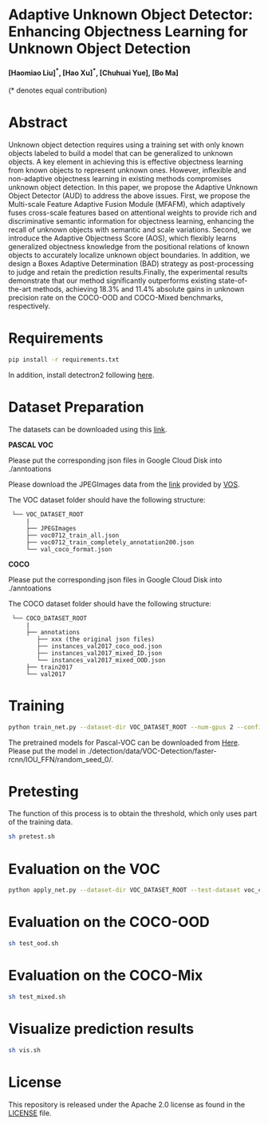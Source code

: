﻿# Adaptive Unknown Object Detector: Enhancing Objectness Learning for Unknown Object Detection


#### [Haomiao Liu]<sup>\*</sup>, [Hao Xu]<sup>\*</sup>, [Chuhuai Yue], [Bo Ma] ####

(* denotes equal contribution)

# Abstract

Unknown object detection requires using a training set with only known objects labeled to build a model that can be generalized to unknown objects. A key element in achieving this is effective objectness learning from known objects to represent unknown ones. However, inflexible and non-adaptive objectness learning in existing methods compromises unknown object detection. 
In this paper, we propose the Adaptive Unknown Object Detector (AUD) to address the above issues. First, we propose the Multi-scale Feature Adaptive Fusion Module (MFAFM), which adaptively fuses cross-scale features based on attentional weights to provide rich and discriminative semantic information for objectness learning, enhancing the recall of unknown objects with semantic and scale variations. Second, we introduce the Adaptive Objectness Score (AOS), which flexibly learns generalized objectness knowledge from the positional relations of known objects to accurately localize unknown object boundaries. In addition, we design a Boxes Adaptive Determination (BAD) strategy as post-processing to judge and retain the prediction results.Finally, the experimental results demonstrate that our method significantly outperforms existing state-of-the-art methods, achieving 18.3\% and 11.4\% absolute gains in unknown precision rate on the COCO-OOD and COCO-Mixed benchmarks, respectively.



</div>

# Requirements
```bash
pip install -r requirements.txt
```

In addition, install detectron2 following [here](https://detectron2.readthedocs.io/en/latest/tutorials/install.html).

# Dataset Preparation

The datasets can be downloaded using this [link](https://drive.google.com/drive/folders/1Mh4xseUq8jJP129uqCvG9cSLdjqdl0Jo?usp=sharing).

**PASCAL VOC**

Please put the corresponding json files in Google Cloud Disk into ./anntoations

Please download the JPEGImages data from the [link](https://drive.google.com/file/d/1n9C4CiBURMSCZy2LStBQTzR17rD_a67e/view?usp=sharing) provided by [VOS](https://github.com/deeplearning-wisc/vos).

The VOC dataset folder should have the following structure:
<br>

     └── VOC_DATASET_ROOT
         |
         ├── JPEGImages
         ├── voc0712_train_all.json
         ├── voc0712_train_completely_annotation200.json
         └── val_coco_format.json

**COCO**

Please put the corresponding json files in Google Cloud Disk into ./anntoations

The COCO dataset folder should have the following structure:
<br>

     └── COCO_DATASET_ROOT
         |
         ├── annotations
            ├── xxx (the original json files)
            ├── instances_val2017_coco_ood.json
            ├── instances_val2017_mixed_ID.json
            └── instances_val2017_mixed_OOD.json
         ├── train2017
         └── val2017

# Training
```bash
python train_net.py --dataset-dir VOC_DATASET_ROOT --num-gpus 2 --config-file VOC-Detection/faster-rcnn/Iou_FFN.yaml --random-seed 0 --resume
```
The pretrained models for Pascal-VOC can be downloaded from [Here]( https://pan.baidu.com/s/1LYnIdAx9ZYCmGP3ZyQYDDQ?pwd=rqdw). Please put the model in ./detection/data/VOC-Detection/faster-rcnn/IOU_FFN/random_seed_0/.

# Pretesting
The function of this process is to obtain the threshold, which only uses part of the training data.
```bash
sh pretest.sh
```

# Evaluation on the VOC
```bash
python apply_net.py --dataset-dir VOC_DATASET_ROOT --test-dataset voc_custom_val  --config-file VOC-Detection/faster-rcnn/Iou_FFN.yaml --inference-config Inference/standard_nms.yaml --random-seed 0 --image-corruption-level 0 --visualize 0
```

# Evaluation on the COCO-OOD
```bash
sh test_ood.sh
```

# Evaluation on the COCO-Mix

```bash
sh test_mixed.sh
```

# Visualize prediction results
```bash
sh vis.sh
```

# License

This repository is released under the Apache 2.0 license as found in the [LICENSE](LICENSE) file.

